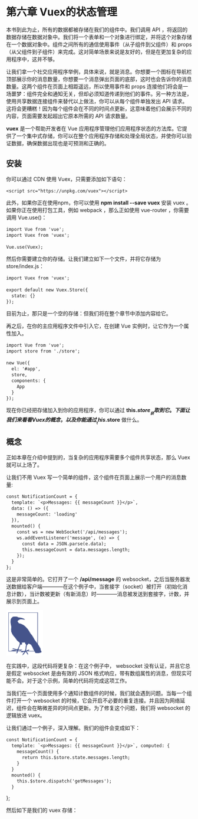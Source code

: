 # 第六章 Vuex的状态管理

本书到此为止，所有的数据都被存储在我们的组件中。我们调用 API ，将返回的数据存储在数据对象中。我们将一个表单和一个对象进行绑定，并将这个对象存储在一个数据对象中。组件之间所有的通信使用事件（从子组件到父组件）和 props （从父组件到子组件）来完成。这对简单场景来说是友好的，但是在更加复杂的应用程序中，这并不够。

让我们拿一个社交应用程序举例，具体来说，就是消息。你想要一个图标在导航栏顶部展示你的消息数量，你想要一个消息弹出页面的底部，这时也会告诉你的消息数量。这两个组件在页面上相距遥远，所以使用事件和 props 连接他们将会是一场噩梦：组件完全和通知无关，但却必须知道传递到他们的事件。另一种方法是，使用共享数据连接组件来替代以上做法，你可以从每个组件单独发出 API 请求。这将会更糟糕！因为每个组件会在不同的时间点更新，这意味着他们会展示不同的内容，页面需要发起超出它原本所需的 API 请求数量。

__vuex__ 是一个帮助开发者在 Vue 应用程序管理他们应用程序状态的方法库。它提供了一个集中式存储，你可以在整个应用程序存储和处理全局状态，并使你可以验证数据，确保数据出现也是可预测和正确的。

## 安装

你可以通过 CDN 使用 Vuex，只需要添加如下语句：

    <script src="https://unpkg.com/vuex"></script>

此外，如果你正在使用npm，你可以使用 __npm install --save vuex__ 安装 vuex 。如果你正在使用打包工具，例如 webpack ，那么正如使用 vue-router ，你需要调用 Vue.use()：

    import Vue from 'vue';
    import Vuex from 'vuex';

    Vue.use(Vuex);

然后你需要建立你的存储。让我们建立如下一个文件，并将它存储为 store/index.js：

    import Vuex from 'vuex';

    export default new Vuex.Store({
      state: {}
    });

目前为止，那只是一个空的存储：但我们将在整个章节中添加内容给它。

再之后，在你的主应用程序文件中引入它，在创建 Vue 实例时，让它作为一个属性加入。

    import Vue from 'vue';
    import store from './store';

    new Vue({
      el: '#app',
      store,
      components: {
        App
      }
    });

现在你已经把存储加入到你的应用程序，你可以通过 __this.$store__ 获取到它。下面让我们来看看 Vuex 的概念，以及你能通过 __this.$store__ 做什么。

## 概念

正如本章在介绍中提到的，当复杂的应用程序需要多个组件共享状态，那么 Vuex 就可以上场了。

让我们不用 Vuex 写一个简单的组件，这个组件在页面上展示一个用户的消息数量:

    const NotificationCount = {
      template: `<p>Messages: {{ messageCount }}</p>`,
      data: () => ({
        messageCount: 'loading'
      }),
      mounted() {
        const ws = new WebSocket('/api/messages');
        ws.addEventListener('message', (e) => {
          const data = JSON.parse(e.data);
          this.messageCount = data.messages.length;
        });
      }
    };

这是非常简单的。它打开了一个 __/api/message__ 的 websocket，之后当服务器发送数据给客户端————在这个例子中，当套接字（socket）被打开（初始化消息计数），当计数被更新（有新消息）时————消息被发送到套接字，计数，并展示到页面上。

![3-1]

在实践中，这段代码将更复杂：在这个例子中， websocket 没有认证，并且它总是假定 websocket 是由有效的 JSON 格式响应，带有数组属性的消息，但现实可能不会。对于这个示例，简单的代码将完成这项工作。

当我们在一个页面使用多个通知计数组件的时候，我们就会遇到问题。当每一个组件打开一个 websocket 的时候，它会开启不必要的重复连接。并且因为网络延迟，组件会在略微差异的时间点更新。为了修复这个问题，我们将 websocket 的逻辑放进 vuex。

让我们通过一个例子，深入理解。我们的组件会变成如下：

    const NotificationCount = {
      template: `<p>Messages: {{ messageCount }}</p>`, computed: {
        messageCount() {
          return this.$store.state.messages.length;
        }
      }
      mounted() {
        this.$store.dispatch('getMessages');
      }
  };

然后如下是我们的 vuex 存储：

[3-1]:/images-nancy-gao/3-1.png

